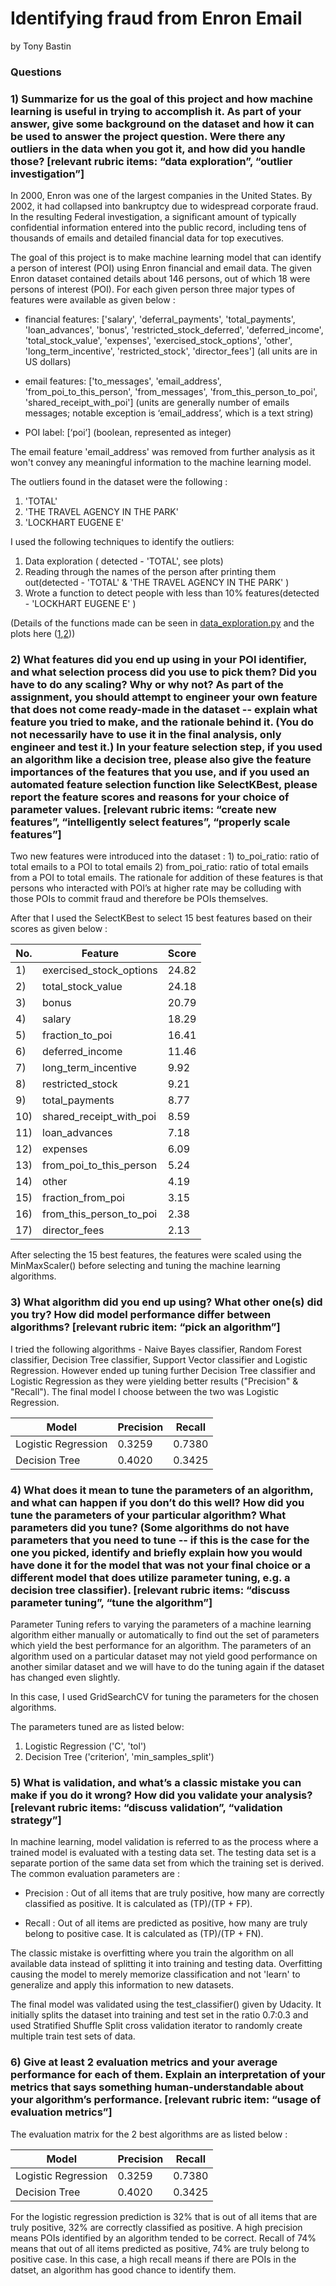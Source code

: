 # Identifying fraud from Enron Email
by Tony Bastin

### Questions

### 1) Summarize for us the goal of this project and how machine learning is useful in trying to accomplish it. As part of your answer, give some background on the dataset and how it can be used to answer the project question. Were there any outliers in the data when you got it, and how did you handle those?  [relevant rubric items: “data exploration”, “outlier investigation”]

In 2000, Enron was one of the largest companies in the United States. By 2002, it had collapsed into bankruptcy due to widespread corporate fraud. In the resulting Federal investigation, a significant amount of typically confidential information entered into the public record, including tens of thousands of emails and detailed financial data for top executives.

The goal of this project is to make machine learning model that can identify a person of interest (POI) using Enron financial and email data. The given Enron dataset contained details about 146 persons, out of which 18 were persons of interest (POI). For each given person three major types of features were available as given below :

 * financial features: ['salary', 'deferral_payments', 'total_payments', 'loan_advances', 'bonus', 'restricted_stock_deferred', 'deferred_income', 'total_stock_value', 'expenses', 'exercised_stock_options', 'other', 'long_term_incentive', 'restricted_stock', 'director_fees'] (all units are in US dollars)

 * email features: ['to_messages', 'email_address', 'from_poi_to_this_person', 'from_messages', 'from_this_person_to_poi', 'shared_receipt_with_poi'] (units are generally number of emails messages; notable exception is ‘email_address’, which is a text string)

 * POI label: [‘poi’] (boolean, represented as integer)

The email feature 'email_address' was removed from further analysis as it won't convey any meaningful information to the machine learning model.

The outliers found in the dataset were the following :
1. 'TOTAL'
2. 'THE TRAVEL AGENCY IN THE PARK'
3. 'LOCKHART EUGENE E'

I used the following techniques to identify the outliers:
1. Data exploration ( detected - 'TOTAL', see plots)
2. Reading through the names of the person after printing them out(detected - 'TOTAL'
& 'THE TRAVEL AGENCY IN THE PARK' )
3. Wrote a function to detect people with less than 10% features(detected - 'LOCKHART EUGENE E' )

(Details of the functions made can be seen in [data_exploration.py](https://github.com/tonybastin/Project-P5---Identifying-fraud-from-Enron-Email/blob/master/final_project/data_exploration.py) and the plots here ([1](https://github.com/tonybastin/Project-P5---Identifying-fraud-from-Enron-Email/blob/master/final_project/bonus%20Vs%20salary.png),[2](https://github.com/tonybastin/Project-P5---Identifying-fraud-from-Enron-Email/blob/master/final_project/from_poi_to_this_person%20Vs%20from_this_person_to_poi.png)))

### 2) What features did you end up using in your POI identifier, and what selection process did you use to pick them? Did you have to do any scaling? Why or why not? As part of the assignment, you should attempt to engineer your own feature that does not come ready-made in the dataset -- explain what feature you tried to make, and the rationale behind it. (You do not necessarily have to use it in the final analysis, only engineer and test it.) In your feature selection step, if you used an algorithm like a decision tree, please also give the feature importances of the features that you use, and if you used an automated feature selection function like SelectKBest, please report the feature scores and reasons for your choice of parameter values.  [relevant rubric items: “create new features”, “intelligently select features”, “properly scale features”]

Two new features were introduced into the dataset : 1) to_poi_ratio: ratio of total emails to a POI to total emails 2) from_poi_ratio: ratio of total emails from a POI to total emails. The rationale for addition of these features is that persons who interacted with POI’s at higher rate may be colluding with those POIs to commit fraud and therefore be POIs themselves.

After that I used the SelectKBest to select 15 best features based on their scores as given below :  

| No.| Feature   | Score |
|---|---------------------------|-------|
| 1)| exercised_stock_options   | 24.82 |
| 2)| total_stock_value         | 24.18 |
| 3)| bonus                     | 20.79 |
| 4)| salary                    | 18.29 |
| 5)| fraction_to_poi           | 16.41 |
| 6)| deferred_income           | 11.46 |
| 7)| long_term_incentive       | 9.92 |
| 8)| restricted_stock          | 9.21 |
| 9)| total_payments            | 8.77 |
| 10)| shared_receipt_with_poi  | 8.59 |
|11)| loan_advances             | 7.18 |
|12)| expenses                  | 6.09 |
|13)| from_poi_to_this_person   | 5.24 |
|14)| other                     | 4.19 |
|15)| fraction_from_poi         | 3.15 |
|16)| from_this_person_to_poi   | 2.38 |
|17)| director_fees             | 2.13 |

After selecting the 15 best features, the features were scaled using the MinMaxScaler() before selecting and tuning the machine learning algorithms.

### 3) What algorithm did you end up using? What other one(s) did you try? How did model performance differ between algorithms?  [relevant rubric item: “pick an algorithm”]

I tried the following algorithms - Naive Bayes classifier, Random Forest classifier, Decision Tree classifier, Support Vector classifier and Logistic Regression. However ended up tuning further Decision Tree classifier and Logistic Regression as they were yielding better results ("Precision" & "Recall"). The final model I choose between the two was Logistic Regression.

| Model | Precision   | Recall|
|---|---------------------------|-------|
| Logistic Regression| 0.3259   | 0.7380 |
| Decision Tree| 0.4020   | 0.3425 |

### 4) What does it mean to tune the parameters of an algorithm, and what can happen if you don’t do this well?  How did you tune the parameters of your particular algorithm? What parameters did you tune? (Some algorithms do not have parameters that you need to tune -- if this is the case for the one you picked, identify and briefly explain how you would have done it for the model that was not your final choice or a different model that does utilize parameter tuning, e.g. a decision tree classifier).  [relevant rubric items: “discuss parameter tuning”, “tune the algorithm”]

Parameter Tuning refers to varying the parameters of a machine learning algorithm either manually or automatically to find out the set of parameters which yield the best performance for an algorithm. The parameters of an algorithm used on a particular dataset may not yield good performance on another similar dataset and we will have to do the tuning again if the dataset has changed even slightly.

In this case, I used GridSearchCV for tuning the parameters for the chosen algorithms.

The parameters tuned are as listed below:
1. Logistic Regression ('C', 'tol')
2. Decision Tree ('criterion', 'min_samples_split')


### 5) What is validation, and what’s a classic mistake you can make if you do it wrong? How did you validate your analysis?  [relevant rubric items: “discuss validation”, “validation strategy”]

In machine learning, model validation is referred to as the process where a trained model is evaluated with a testing data set. The testing data set is a separate portion of the same data set from which the training set is derived. The common evaluation parameters are :
* Precision : Out of all items that are truly positive, how many are correctly classified as positive. It is calculated as (TP)/(TP + FP).

* Recall : Out of all items are predicted as positive, how many are truly belong to positive case. It is calculated as (TP)/(TP + FN).

The  classic mistake is overfitting where you train the algorithm on all available data instead of splitting it into training and testing data. Overfitting causing the model to merely memorize classification and not 'learn' to generalize and apply this information to new datasets.

The final model was validated using the test_classifier() given by Udacity. It initially splits the dataset into training and test set in the ratio 0.7:0.3 and used Stratified Shuffle Split cross validation iterator to randomly create multiple train test sets of data.

### 6) Give at least 2 evaluation metrics and your average performance for each of them.  Explain an interpretation of your metrics that says something human-understandable about your algorithm’s performance. [relevant rubric item: “usage of evaluation metrics”]

The  evaluation matrix for the 2 best algorithms are as listed below :

| Model | Precision   | Recall|
|---|---------------------------|-------|
| Logistic Regression| 0.3259   | 0.7380 |
| Decision Tree| 0.4020   | 0.3425 |

For the logistic regression prediction is 32% that is out of all items that are truly positive, 32% are correctly classified as positive. A high precision means POIs identified by an algorithm tended to be correct. Recall of 74% means that out of all items  predicted as positive, 74% are truly belong to positive case. In this case, a high recall means if there are POIs in the datset, an algorithm has good chance to identify them.
